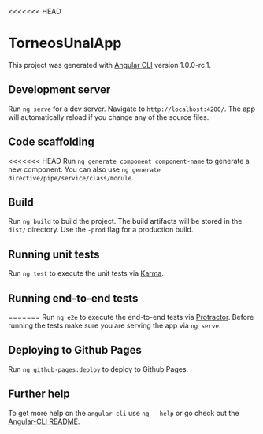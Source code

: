 <<<<<<< HEAD
# TorneosUnalApp

This project was generated with [Angular CLI](https://github.com/angular/angular-cli) version 1.0.0-rc.1.


## Development server
Run `ng serve` for a dev server. Navigate to `http://localhost:4200/`. The app will automatically reload if you change any of the source files.

## Code scaffolding

<<<<<<< HEAD
Run `ng generate component component-name` to generate a new component. You can also use `ng generate directive/pipe/service/class/module`.


## Build

Run `ng build` to build the project. The build artifacts will be stored in the `dist/` directory. Use the `-prod` flag for a production build.

## Running unit tests

Run `ng test` to execute the unit tests via [Karma](https://karma-runner.github.io).

## Running end-to-end tests


=======
Run `ng e2e` to execute the end-to-end tests via [Protractor](http://www.protractortest.org/). 
Before running the tests make sure you are serving the app via `ng serve`.

## Deploying to Github Pages

Run `ng github-pages:deploy` to deploy to Github Pages.

## Further help

To get more help on the `angular-cli` use `ng --help` or go check out the [Angular-CLI README](https://github.com/angular/angular-cli/blob/master/README.md).
